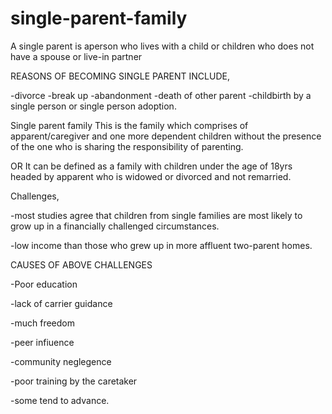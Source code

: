 # single-parent-family

A single parent is aperson who lives with a child or children who does not have a spouse or live-in partner

REASONS OF BECOMING SINGLE PARENT INCLUDE,

-divorce
-break up
-abandonment
-death of other parent
-childbirth by a single person or single person adoption.

Single parent family
This is the family which comprises of apparent/caregiver and one more dependent children without the presence of the one who is sharing the responsibility of parenting.

OR
It can be defined as a family with children under the age of 18yrs headed by apparent who is widowed or divorced and not remarried.


Challenges,

-most studies agree that children from single families are most likely to grow up in a financially challenged circumstances.

-low income than those who grew up in more affluent two-parent homes.

CAUSES OF ABOVE CHALLENGES

-Poor education

-lack of carrier guidance

-much freedom

-peer infiuence

-community neglegence

-poor training by the caretaker

-some tend to 
 advance.
